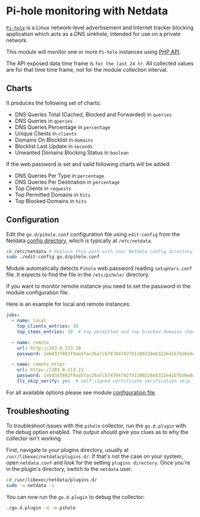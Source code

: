 <!--
title: "Pi-hole monitoring with Netdata"
custom_edit_url: https://github.com/netdata/go.d.plugin/edit/master/modules/pihole/README.md
sidebar_label: "Pi-hole"
-->

# Pi-hole monitoring with Netdata

[`Pi-hole`](https://pi-hole.net) is a Linux network-level advertisement and Internet tracker blocking application which
acts as a DNS sinkhole, intended for use on a private network.

This module will monitor one or more `Pi-hole` instances using [PHP API](https://github.com/pi-hole/AdminLTE).

The API exposed data time frame is `for the last 24 hr`. All collected values are for that time time frame, not for the
module collection interval.

## Charts

It produces the following set of charts:

- DNS Queries Total (Cached, Blocked and Forwarded) in `queries`
- DNS Queries in `queries`
- DNS Queries Percentage in `percentage`
- Unique Clients in `clients`
- Domains On Blocklist in `domains`
- Blocklist Last Update in `seconds`
- Unwanted Domains Blocking Status in `boolean`

If the web password is set and valid following charts will be added:

- DNS Queries Per Type in `percentage`
- DNS Queries Per Destination in `percentage`
- Top Clients in `requests`
- Top Permitted Domains in `hits`
- Top Blocked Domains in `hits`

## Configuration

Edit the `go.d/pihole.conf` configuration file using `edit-config` from the
Netdata [config directory](https://learn.netdata.cloud/docs/configure/nodes), which is typically at `/etc/netdata`.

```bash
cd /etc/netdata # Replace this path with your Netdata config directory
sudo ./edit-config go.d/pihole.conf
```

Module automatically detects `Pihole` web password reading `setupVars.conf` file. It expects to find the file in
the `/etc/pihole/` directory.

If you want to monitor remote instance you need to set the password in the module configuration file.

Here is an example for local and remote instances:

```yaml
jobs:
  - name: local
    top_clients_entries: 10
    top_items_entries: 10  # top permitted and top blocked domains charts

  - name: remote
    url: http://203.0.113.10
    password: 1ebd33f882f9aa5fac26a7cb74704742f91100228eb322e41b7bd6e6aeb8f74b

  - name: remote_https
    url: https://203.0.113.11
    password: 1ebd33f882f9aa5fac26a7cb74704742f91100228eb322e41b7bd6e6aeb8f74b
    tls_skip_verify: yes  # self signed certificate verification skip

```

For all available options please see
module [configuration file](https://github.com/netdata/go.d.plugin/blob/master/config/go.d/pihole.conf).

## Troubleshooting

To troubleshoot issues with the `pihole` collector, run the `go.d.plugin` with the debug option enabled. The output
should give you clues as to why the collector isn't working.

First, navigate to your plugins directory, usually at `/usr/libexec/netdata/plugins.d/`. If that's not the case on your
system, open `netdata.conf` and look for the setting `plugins directory`. Once you're in the plugin's directory, switch
to the `netdata` user.

```bash
cd /usr/libexec/netdata/plugins.d/
sudo -u netdata -s
```

You can now run the `go.d.plugin` to debug the collector:

```bash
./go.d.plugin -d -m pihole
```
